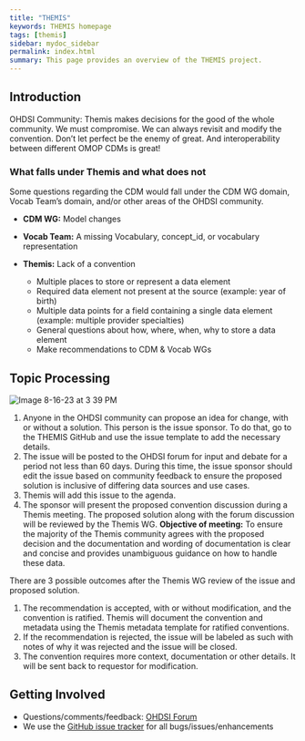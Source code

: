```yaml
---
title: "THEMIS"
keywords: THEMIS homepage
tags: [themis]
sidebar: mydoc_sidebar
permalink: index.html
summary: This page provides an overview of the THEMIS project.
---
```


## Introduction
OHDSI Community: Themis makes decisions for the good of the whole community. We must compromise. We can always revisit and modify the convention. Don’t let perfect be the enemy of great. And interoperability between different OMOP CDMs is great! 

### What falls under Themis and what does not
Some questions regarding the CDM would fall under the CDM WG domain, Vocab Team’s domain, and/or other areas of the OHDSI community.

- **CDM WG:** Model changes 

- **Vocab Team:** A missing Vocabulary, concept_id, or vocabulary representation 

- **Themis:** Lack of a convention 
  - Multiple places to store or represent a data element 
  - Required data element not present at the source (example: year of birth) 
  - Multiple data points for a field containing a single data element (example: multiple provider specialties) 
  - General questions about how, where, when, why to store a data element 
  - Make recommendations to CDM & Vocab WGs 

## Topic Processing

![Image 8-16-23 at 3 39 PM](https://github.com/OHDSI/Themis/assets/22457958/c5c2622d-ab93-4811-aac3-16d60c5044e5)


1.  Anyone in the OHDSI community can propose an idea for change, with or without a solution. This person is the issue sponsor. To do that, go to the THEMIS GitHub and use the issue template to add the necessary details.
2.  The issue will be posted to the OHDSI forum for input and debate for a period not less than 60 days. During this time, the issue sponsor should edit the issue based on community feedback to ensure the proposed solution is inclusive of differing data sources and use cases.
3.  Themis will add this issue to the agenda.
4.  The sponsor will present the proposed convention discussion during a Themis meeting. The proposed solution along with the forum discussion will be reviewed by the Themis WG.  **Objective of meeting:** To ensure the majority of the Themis community agrees with the proposed decision and the documentation and wording of documentation is clear and concise and provides unambiguous guidance on how to handle these data.

There are 3 possible outcomes after the Themis WG review of the issue and proposed solution.

1.  The recommendation is accepted, with or without modification, and the convention is ratified. Themis will document the convention and metadata using the Themis metadata template for ratified conventions.
2.  If the recommendation is rejected, the issue will be labeled as such with notes of why it was rejected and the issue will be closed.
3.  The convention requires more context, documentation or other details. It will be sent back to requestor for modification. 

## Getting Involved

- Questions/comments/feedback: [OHDSI Forum](http://forums.ohdsi.org/tags/themis)
- We use the [GitHub issue tracker](https://github.com/OHDSI/Themis/issues) for all bugs/issues/enhancements